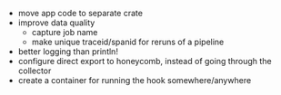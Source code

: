 * move app code to separate crate
* improve data quality 
    * capture job name
    * make unique traceid/spanid for reruns of a pipeline
* better logging than println!
* configure direct export to honeycomb, instead of going through the collector
* create a container for running the hook somewhere/anywhere